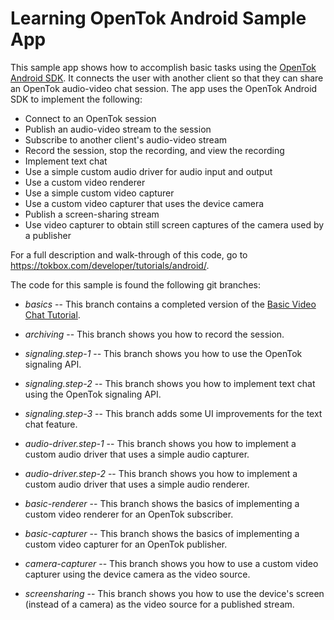 Learning OpenTok Android Sample App
===================================

This sample app shows how to accomplish basic tasks using the
[OpenTok Android SDK](https://tokbox.com/opentok/libraries/client/android/).
It connects the user with another client so that they can share an OpenTok audio-video
chat session. The app uses the OpenTok Android SDK to implement the following:

* Connect to an OpenTok session
* Publish an audio-video stream to the session
* Subscribe to another client's audio-video stream
* Record the session, stop the recording, and view the recording
* Implement text chat
* Use a simple custom audio driver for audio input and output
* Use a custom video renderer
* Use a simple custom video capturer
* Use a custom video capturer that uses the device camera
* Publish a screen-sharing stream
* Use video capturer to obtain still screen captures of the camera used by a publisher

For a full description and walk-through of this code, go to
https://tokbox.com/developer/tutorials/android/.

The code for this sample is found the following git branches:

* *basics* -- This branch contains a completed version of the [Basic Video Chat Tutorial](https://tokbox.com/developer/tutorials/android/basic-video-chat/).

* *archiving* -- This branch shows you how to record the session.

* *signaling.step-1* -- This branch shows you how to use the OpenTok signaling API.

* *signaling.step-2* -- This branch shows you how to implement text chat using the OpenTok
signaling API.

* *signaling.step-3* -- This branch adds some UI improvements for the text chat feature.

* *audio-driver.step-1* -- This branch shows you how to implement a custom audio driver that
  uses a simple audio capturer.

* *audio-driver.step-2* -- This branch shows you how to implement a custom audio driver that
  uses a simple audio renderer.

* *basic-renderer* -- This branch shows the basics of implementing a custom video renderer
  for an OpenTok subscriber.

* *basic-capturer* -- This branch shows the basics of implementing a custom video capturer
  for an OpenTok publisher.

* *camera-capturer* -- This branch shows you how to use a custom video capturer using
  the device camera as the video source.

* *screensharing* -- This branch shows you how to use the device's screen (instead of a
  camera) as the video source for a published stream.

